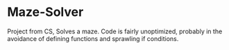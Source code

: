 # Maze-Solver
Project from CS, Solves a maze. Code is fairly unoptimized, probably in the avoidance of defining functions and sprawling if conditions.
